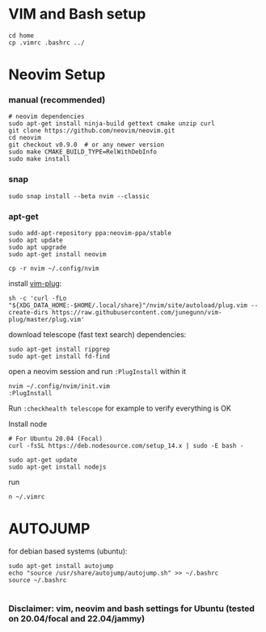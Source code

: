 
# VIM and Bash setup
```
cd home
cp .vimrc .bashrc ../
```

# Neovim Setup
### manual (recommended)
```
# neovim dependencies
sudo apt-get install ninja-build gettext cmake unzip curl
git clone https://github.com/neovim/neovim.git
cd neovim
git checkout v0.9.0  # or any newer version
sudo make CMAKE_BUILD_TYPE=RelWithDebInfo
sudo make install
```
### snap
```
sudo snap install --beta nvim --classic 
```
### apt-get
```
sudo add-apt-repository ppa:neovim-ppa/stable
sudo apt update
sudo apt upgrade
sudo apt-get install neovim
```

```
cp -r nvim ~/.config/nvim
```

install [vim-plug](https://github.com/junegunn/vim-plug):
```
sh -c 'curl -fLo "${XDG_DATA_HOME:-$HOME/.local/share}"/nvim/site/autoload/plug.vim --create-dirs https://raw.githubusercontent.com/junegunn/vim-plug/master/plug.vim'
```

download telescope (fast text search) dependencies:

```
sudo apt-get install ripgrep
sudo apt-get install fd-find
```

open a neovim session and run `:PlugInstall` within it
```
nvim ~/.config/nvim/init.vim
:PlugInstall
```
Run `:checkhealth telescope` for example to verify everything is OK

Install node
```
# For Ubuntu 20.04 (Focal)
curl -fsSL https://deb.nodesource.com/setup_14.x | sudo -E bash -

sudo apt-get update
sudo apt-get install nodejs
```

run
```
n ~/.vimrc
```

# AUTOJUMP 
for debian based systems (ubuntu):
```
sudo apt-get install autojump
echo "source /usr/share/autojump/autojump.sh" >> ~/.bashrc 
source ~/.bashrc
```

#  
### Disclaimer: vim, neovim and bash settings for Ubuntu (tested on 20.04/focal and 22.04/jammy)
